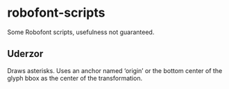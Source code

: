 # robofont-scripts
Some Robofont scripts, usefulness not guaranteed.

## Uderzor
Draws asterisks.
Uses an anchor named ‘origin’ or the bottom center of the glyph bbox as the center of the transformation.
